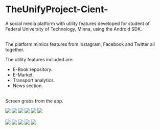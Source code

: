 # TheUnifyProject-Cient-
 A social media platform with utility features developed for student of Federal University of Technology, Minna, using the Android SDK.<br><br>

 The platform mimics features from Instagram, Facebook and Twitter all together.<br> 

 The utility features included are:<br>
 * E-Book repository.<br>
 * E-Market.<br>
 * Transport analytics.<br>
 * News section.<br><br>

Screen grabs from the app.<br>


 <img src="/screen grabs/device-2016-02-24-151209.png">
 <img src="/screen grabs/device-2016-02-21-192659.png">
 <img src="/screen grabs/device-2016-02-20-202043.png">
 <img src="/screen grabs/device-2016-02-12-110550.png">
 <img src="/screen grabs/device-2016-02-21-213741.png">
 <img src="/screen grabs/device-2016-02-24-150654.png"><br><br>
 <img src="/screen grabs/device-2016-02-21-193225.png">
 <img src="/screen grabs/device-2016-02-12-110247.png">
 <img src="/screen grabs/device-2016-02-21-215718.png">
 <img src="/screen grabs/device-2016-02-12-110157.png">
 <img src="/screen grabs/device-2016-02-12-110122.png">

 
